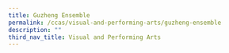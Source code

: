 ```yaml
---
title: Guzheng Ensemble
permalink: /ccas/visual-and-performing-arts/guzheng-ensemble
description: ""
third_nav_title: Visual and Performing Arts
---
```

